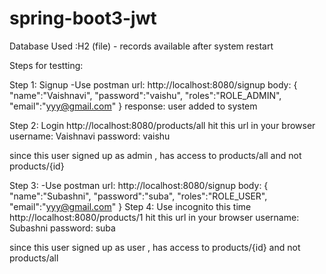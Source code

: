 # spring-boot3-jwt

Database Used :H2 (file) - records available after system restart

Steps for testting:

Step 1: Signup -Use postman
url: http://localhost:8080/signup
body: 
{
    "name":"Vaishnavi",
    "password":"vaishu",
    "roles":"ROLE_ADMIN",
    "email":"yyy@gmail.com"
}
response:
user added to system 

Step 2: Login 
http://localhost:8080/products/all
hit this url in your browser
username: Vaishnavi
password: vaishu

since this user signed up as admin , has access to products/all and not products/{id}

Step 3: -Use postman
url: http://localhost:8080/signup
body: 
{
    "name":"Subashni",
    "password":"suba",
    "roles":"ROLE_USER",
    "email":"yyy@gmail.com"
}
Step 4: Use incognito this time
http://localhost:8080/products/1
hit this url in your browser
username: Subashni
password: suba

since this user signed up as user , has access to products/{id} and not products/all

